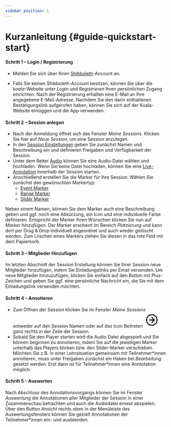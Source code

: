 ```yaml
---
sidebar_position: 1
---
```


# Kurzanleitung {#guide-quickstart-start}

#### Schritt 1 – Login / Registrierung
- Melden Sie sich über Ihren [Shibboleth](/docs/terms/Shibboleth.md)-Account an.

- Falls Sie keinen Shibboleth-Account besitzen, können Sie über die *koala*-Website unter *Login* und *Registrieren* Ihren persönlichen Zugang einrichten. Nach der Registrierung erhalten eine E-Mail an Ihre angegebene E-Mail-Adresse. Nachdem Sie den darin enthaltenen Bestätigungslink aufgerufen haben, können Sie sich auf der Koala-Website einloggen und die App verwenden.

#### Schritt 2 – Session anlegen
- Nach der Anmeldung öffnet sich das Fenster *Meine Sessions*. Klicken Sie hier auf *Neue Session*, um eine Session anzulegen.
- In den [Session Einstellungen](/docs/guide/02-Handbuch/02-Session_anlegen/01-Sessioneinstellungen.md) geben Sie zunächst Namen und Beschreibung ein und definieren Freigaben und Verfügbarkeit der Session.
- Unter dem Reiter [Audio](/docs/terms/Audio.md) können Sie eine Audio-Datei wählen und hochladen. Wenn Sie keine Datei hochladen, können Sie eine [Live-Annotation](/docs/terms/Live-Annotation.md) innerhalb der Session starten.
- Anschließend erstellen Sie die Marker für Ihre Session:
Wählen Sie zunächst den gewünschten Markertyp:
  - [Event Marker](/docs/terms/Event-Marker.md)
  - [Range Marker](/docs/terms/Range-Marker.md)
  - [Slider Marker](/docs/terms/Slider-Marker.md)
  
Neben einem Namen, können Sie dem Marker auch eine Beschreibung geben und ggf. noch eine Abkürzung, ein Icon und eine individuelle Farbe definieren. Entspricht der Marker Ihren Wünschen klicken Sie nun auf *Marker hinzufügen*. Der Marker erscheint im Bereich *Platzierung* und kann dort per Drag & Drop individuell angeordnet und auch wieder gelöscht werden. Zum Löschen eines Markers ziehen Sie diesen in das rote Feld mit dem Papierkorb. 

#### Schritt 3 – Mitglieder Hinzufügen
Im letzten Abschnitt der Session Erstellung können Sie Ihrer Session neue Mitglieder hinzufügen, indem Sie Einladungslinks per Email versenden. Um neue Mitglieder hinzuzufügen, klicken Sie einfach auf den Button mit Plus-Zeichen und geben Sie ggf. eine persönliche Nachricht ein, die Sie mit dem Einladungslink versenden möchten.

#### Schritt 4 – Annotieren
- Zum Öffnen der Session klicken Sie im Fenster *Meine Sessions* entweder auf den Session Namen oder auf das Icon Beitreten ![icon](../../static/img/arrow-circle-right.svg) ganz rechts in der Zeile der Session.
- Sobald Sie den Player starten wird die Audio Datei abgespielt und Sie können beginnen zu annotieren, indem Sie auf die jeweiligen Marker unterhalb das Players klicken bzw. den Slider-Marker verschieben. Möchten Sie z.B. in einer Lehrsituation gemeinsam mit Teilnehmer\*innen annotieren, muss unter Freigaben zunächst ein Haken bei *Bearbeitung* gesetzt werden. Erst dann ist für Teilnehmer\*innen eine Anntotation möglich. 

#### Schritt 5 – Auswerten
Nach Abschluss des Annotationsvorgangs können Sie im Fenster *Auswertung* die Annotationen aller Mitglieder der Session in einer Zusammenschau betrachten und auch die Audiodatei erneut abspielen. Über den Button *Ansicht* rechts oben in der Menüleiste des Auswertungsfensters können Sie gezielt Annotationen der Teilnehmer\*innen ein- und ausblenden. 
